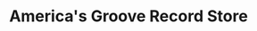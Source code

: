 ---
title: "America's Groove Record Store"
url: /effingham/americas-groove-record-store/
shop: music
---